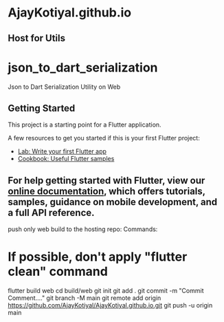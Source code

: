 # AjayKotiyal.github.io
Host for Utils
--------------
# json_to_dart_serialization

Json to Dart Serialization Utility on Web

## Getting Started

This project is a starting point for a Flutter application.

A few resources to get you started if this is your first Flutter project:

- [Lab: Write your first Flutter app](https://flutter.dev/docs/get-started/codelab)
- [Cookbook: Useful Flutter samples](https://flutter.dev/docs/cookbook)

For help getting started with Flutter, view our
[online documentation](https://flutter.dev/docs), which offers tutorials,
samples, guidance on mobile development, and a full API reference.
------------

push only web build to the hosting repo:
Commands:
# If possible, don't apply "flutter clean" command
flutter build web
cd build/web
git init
git add .
git commit -m "Commit Comment...."
git branch -M main
git remote add origin https://github.com/AjayKotiyal/AjayKotiyal.github.io.git
git push -u origin main

